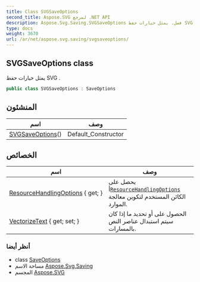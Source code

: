 ```yaml
---
title: Class SVGSaveOptions
second_title: Aspose.SVG لمرجع .NET API
description: Aspose.Svg.Saving.SVGSaveOptions فصل. يمثل خيارات حفظ SVG .
type: docs
weight: 3670
url: /ar/net/aspose.svg.saving/svgsaveoptions/
---
```

## SVGSaveOptions class

يمثل خيارات حفظ SVG .

```csharp
public class SVGSaveOptions : SaveOptions
```

## المنشئون

| اسم | وصف |
| --- | --- |
| [SVGSaveOptions](svgsaveoptions/)() | Default_Constructor |

## الخصائص

| اسم | وصف |
| --- | --- |
| [ResourceHandlingOptions](../../aspose.svg.saving/saveoptions/resourcehandlingoptions/) { get; } | يحصل على أ[`ResourceHandlingOptions`](../resourcehandlingoptions/) الكائن المستخدم لتكوين معالجة الموارد. |
| [VectorizeText](../../aspose.svg.saving/svgsaveoptions/vectorizetext/) { get; set; } | الحصول على أو تحديد ما إذا كان سيتم استبدال عناصر النص بالمسارات. |

### أنظر أيضا

* class [SaveOptions](../saveoptions/)
* مساحة الاسم [Aspose.Svg.Saving](../../aspose.svg.saving/)
* المجسم [Aspose.SVG](../../)


